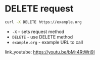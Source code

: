 # DELETE request

```bash
curl -X DELETE https://example.org
```

- `-X` - sets request method
- `DELETE` - use DELETE method
- `example.org` - example URL to call


link_youtube: https://youtu.be/bM-4RtWri9I

